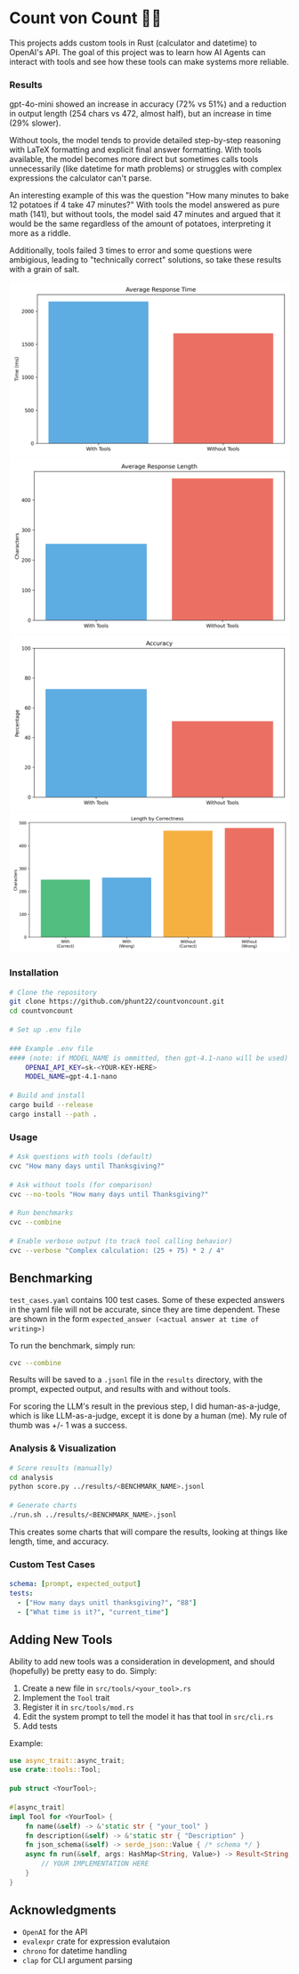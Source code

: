 # Count von Count 🧛‍♂️

This projects adds custom tools in Rust (calculator and datetime) to OpenAI's API. The goal of this project was to learn how AI Agents can interact with tools and see how these tools can make systems more reliable.

### Results

gpt-4o-mini showed an increase in accuracy (72% vs 51%) and a reduction in output length (254 chars vs 472, almost half), but an increase in time (29% slower).

Without tools, the model tends to provide detailed step-by-step reasoning with LaTeX formatting and explicit final answer formatting. With tools available, the model becomes more direct but sometimes calls tools unnecessarily (like datetime for math problems) or struggles with complex expressions the calculator can't parse.

An interesting example of this was the question "How many minutes to bake 12 potatoes if 4 take 47 minutes?" With tools the model answered as pure math (141), but without tools, the model said 47 minutes and argued that it would be the same regardless of the amount of potatoes, interpreting it more as a riddle.

Additionally, tools failed 3 times to error and some questions were ambigious, leading to "technically correct" solutions, so take these results with a grain of salt.

![Average Response Time](graphs/time.png)
![Average Response Length](graphs/length.png)
![Accuracy Comparison](graphs/accuracy.png)
![Response Length by Correctness](graphs/length_by_correctness.png)

### Installation

```bash
# Clone the repository
git clone https://github.com/phunt22/countvoncount.git
cd countvoncount

# Set up .env file

### Example .env file
#### (note: if MODEL_NAME is ommitted, then gpt-4.1-nano will be used)
    OPENAI_API_KEY=sk-<YOUR-KEY-HERE>
    MODEL_NAME=gpt-4.1-nano

# Build and install
cargo build --release
cargo install --path .
```

### Usage

```bash
# Ask questions with tools (default)
cvc "How many days until Thanksgiving?"

# Ask without tools (for comparison)
cvc --no-tools "How many days until Thanksgiving?"

# Run benchmarks
cvc --combine

# Enable verbose output (to track tool calling behavior)
cvc --verbose "Complex calculation: (25 + 75) * 2 / 4"
```

## Benchmarking

`test_cases.yaml` contains 100 test cases.
Some of these expected answers in the yaml file will not be accurate, since they are time dependent. These are shown in the form `expected_answer (<actual answer at time of writing>)`

To run the benchmark, simply run:

```bash
cvc --combine
```

Results will be saved to a `.jsonl` file in the `results` directory, with the prompt, expected output, and results with and without tools.

For scoring the LLM's result in the previous step, I did human-as-a-judge, which is like LLM-as-a-judge, except it is done by a human (me). My rule of thumb was +/- 1 was a success.

### Analysis & Visualization

```bash
# Score results (manually)
cd analysis
python score.py ../results/<BENCHMARK_NAME>.jsonl

# Generate charts
./run.sh ../results/<BENCHMARK_NAME>.jsonl
```

This creates some charts that will compare the results, looking at things like length, time, and accuracy.

### Custom Test Cases

```yaml
schema: [prompt, expected_output]
tests:
  - ["How many days unitl thanksgiving?", "88"]
  - ["What time is it?", "current_time"]
```

## Adding New Tools

Ability to add new tools was a consideration in development, and should (hopefully) be pretty easy to do. Simply:

1. Create a new file in `src/tools/<your_tool>.rs`
2. Implement the `Tool` trait
3. Register it in `src/tools/mod.rs`
4. Edit the system prompt to tell the model it has that tool in `src/cli.rs`
5. Add tests

Example:

```rust
use async_trait::async_trait;
use crate::tools::Tool;

pub struct <YourTool>;

#[async_trait]
impl Tool for <YourTool> {
    fn name(&self) -> &'static str { "your_tool" }
    fn description(&self) -> &'static str { "Description" }
    fn json_schema(&self) -> serde_json::Value { /* schema */ }
    async fn run(&self, args: HashMap<String, Value>) -> Result<String, AgentError> {
        // YOUR IMPLEMENTATION HERE
    }
}
```

## Acknowledgments

- `OpenAI` for the API
- `evalexpr` crate for expression evalutaion
- `chrono` for datetime handling
- `clap` for CLI argument parsing
